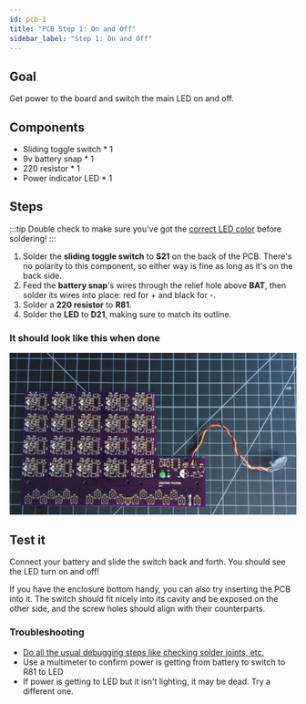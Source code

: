 ```yaml
---
id: pcb-1
title: "PCB Step 1: On and Off"
sidebar_label: "Step 1: On and Off"
---
```


## Goal

Get power to the board and switch the main LED on and off.

## Components

- Sliding toggle switch \* 1
- 9v battery snap \* 1
- 220 resistor \* 1
- Power indicator LED \* 1

## Steps

:::tip
Double check to make sure you've got the [correct LED color](pcb-0#leds) before soldering!
:::

1. Solder the **sliding toggle switch** to **S21** on the back of the PCB. There's no polarity to this component, so either way is fine as long as it's on the back side.
2. Feed the **battery snap**'s wires through the relief hole above **BAT**, then solder its wires into place: red for + and black for -.
3. Solder a **220 resistor** to **R81**.
4. Solder the **LED** to **D21**, making sure to match its outline.

### It should look like this when done

[![It should look like this when done](/img/pcb-1.jpg)](/img/pcb-1.jpg)

## Test it

Connect your battery and slide the switch back and forth. You should see the LED turn on and off!

If you have the enclosure bottom handy, you can also try inserting the PCB into it. The switch should fit nicely into its cavity and be exposed on the other side, and the screw holes should align with their counterparts.

### Troubleshooting

- [Do all the usual debugging steps like checking solder joints, etc.](debugging)
- Use a multimeter to confirm power is getting from battery to switch to R81 to LED
- If power is getting to LED but it isn't lighting, it may be dead. Try a different one.
